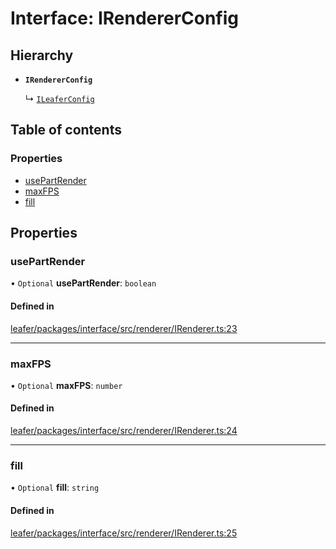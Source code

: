 # Interface: IRendererConfig

## Hierarchy

- **`IRendererConfig`**

  ↳ [`ILeaferConfig`](ILeaferConfig.md)

## Table of contents

### Properties

- [usePartRender](IRendererConfig.md#usepartrender)
- [maxFPS](IRendererConfig.md#maxfps)
- [fill](IRendererConfig.md#fill)

## Properties

### usePartRender

• `Optional` **usePartRender**: `boolean`

#### Defined in

[leafer/packages/interface/src/renderer/IRenderer.ts:23](https://github.com/leaferjs/leafer/blob/4821e21/packages/interface/src/renderer/IRenderer.ts#L23)

___

### maxFPS

• `Optional` **maxFPS**: `number`

#### Defined in

[leafer/packages/interface/src/renderer/IRenderer.ts:24](https://github.com/leaferjs/leafer/blob/4821e21/packages/interface/src/renderer/IRenderer.ts#L24)

___

### fill

• `Optional` **fill**: `string`

#### Defined in

[leafer/packages/interface/src/renderer/IRenderer.ts:25](https://github.com/leaferjs/leafer/blob/4821e21/packages/interface/src/renderer/IRenderer.ts#L25)
